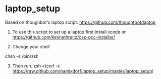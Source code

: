 laptop_setup
============

Based on thoughbot's laptop script. https://github.com/thoughtbot/laptop 


1) To use this script to set up a laptop first install xcode or https://github.com/kennethreitz/osx-gcc-installer/ 

2) Change your shell

chsh -s /bin/zsh

3) Then run.
zsh &lt;(curl -s https://raw.github.com/namixdorf/laptop_setup/master/laptop_setup)
